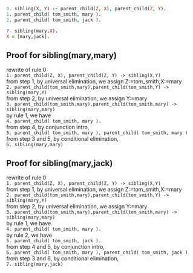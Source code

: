 ```prolog
0. sibling(X, Y) :- parent_child(Z, X), parent_child(Z, Y).
1. parent_child( tom_smith, mary ).
2. parent_child( tom_smith, jack ).

?- sibling(mary,X).
X = [mary,jack].
```
## Proof for sibling(mary,mary)
rewrite of rule 0 <br />
```1. parent_child(Z, X), parent_child(Z, Y) -> sibling(X,Y)``` <br />
from step 1, by universal elimination, we assign Z:=tom_smith,X:=mary <br />
```2. parent_child(tom_smith,mary),parent_child(tom_smith,Y) -> sibling(mary,Y)```<br />
from step 2, by universal elimination, we assign Y:=mary<br />
```3. parent_child(tom_smith,mary),parent_child(tom_smith,mary) -> sibling(mary,mary)```<br />
by rule 1, we have <br />
```4. parent_child( tom_smith, mary ).```<br />
from step 4, by conjunction intro, <br />
```5. parent_child( tom_smith, mary ), parent_child( tom_smith, mary )```<br />
from step 3 and 5, by conditional elimination,<br />
```6. sibling(mary,mary)```<br />

## Proof for sibling(mary,jack)
rewrite of rule 0 <br />
```1. parent_child(Z, X), parent_child(Z, Y) -> sibling(X,Y)``` <br />
from step 1, by universal elimination, we assign Z:=tom_smith,X:=mary <br />
```2. parent_child(tom_smith,mary),parent_child(tom_smith,Y) -> sibling(mary,Y)``` <br />
from step 2, by universal elimination, we assign Y:=mary <br />
```3. parent_child(tom_smith,mary),parent_child(tom_smith,mary) -> sibling(mary,mary)``` <br />
by rule 1, we have <br />
```4. parent_child( tom_smith, mary ).```<br />
by rule 2, we have <br />
```5. parent_child( tom_smith, jack ).```<br />
from step 4 and 5, by conjunction intro, <br />
```6. parent_child( tom_smith, mary ), parent_child( tom_smith, jack )```<br />
from step 3 and 6, by conditional elimination,<br />
```7. sibling(mary,jack)```<br />
